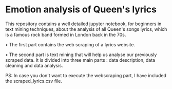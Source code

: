 # Emotion analysis of Queen's lyrics

This repository contains a well detailed jupyter notebook, for beginners in text mining techniques, about the analysis of all Queen's songs lyrics, which is a famous rock band formed in London back in the 70s.

• The first part contains the web scraping of a lyrics website.

• The second part is text mining that will help us analyse our previously scraped data. It is divided into three main parts : data description, data cleaning and data analysis.


PS: In case you don't want to execute the webscraping part, I have included the scraped_lyrics.csv file.
